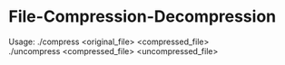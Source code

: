 # File-Compression-Decompression
Usage: 
./compress <original_file> <compressed_file> <br>
./uncompress <compressed_file> <uncompressed_file>
